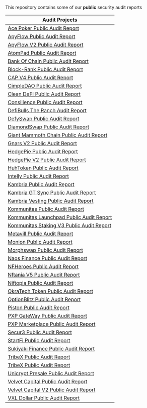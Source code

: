 This repository contains some of our **public** security audit reports


| Audit Projects  |
| -------- |
| [Ace Poker Public Audit Report](https://github.com/shellboxes/public-audit-reports/blob/main/reports/Ace_Poker_Audit_Report.pdf)      |
| [ApyFlow Public Audit Report](https://github.com/shellboxes/public-audit-reports/blob/main/reports/ApyFlow_Security_Audit_Report.pdf)|
| [ApyFlow V2 Public Audit Report](https://github.com/shellboxes/public-audit-reports/blob/main/reports/Apyflow_V2_Security_Audit_Report.pdf) |
| [AtomPad Public Audit Report](https://github.com/shellboxes/public-audit-reports/blob/main/reports/Atompad_Security_Audit_Report.pdf) |
| [Bank Of Chain Public Audit Report](https://github.com/shellboxes/public-audit-reports/blob/main/reports/BankOfChain_Security_Audit_Report.pdf) |
| [Block-Rank Public Audit Report](https://github.com/shellboxes/public-audit-reports/blob/main/reports/Block_Rank_Security_Audit_Report.pdf) |
| [CAP V4 Public Audit Report](https://github.com/shellboxes/public-audit-reports/blob/main/reports/CAP_Security_Audit_Report.pdf) |
| [CimpleDAO Public Audit Report](https://github.com/shellboxes/public-audit-reports/blob/main/reports/CimpleDAO_Security_Audit_Report.pdf)  |
| [Clean DeFI Public Audit Report](https://github.com/shellboxes/public-audit-reports/blob/main/reports/Cleandefi_Security_Audit_Report.pdf)|
| [Consilience Public Audit Report](https://github.com/shellboxes/public-audit-reports/blob/main/reports/Consilience_Security_Audit_Report.pdf) |
| [DefiBulls The Ranch Audit Report](https://github.com/shellboxes/public-audit-reports/blob/main/reports/DefiBulls_The_Ranch_Security_Audit_Report.pdf) |
|[DefySwap Public Audit Report](https://github.com/shellboxes/public-audit-reports/blob/main/reports/DefySwap_Security_Audit_Report.pdf)|
|[DiamondSwap Public Audit Report](https://github.com/shellboxes/public-audit-reports/blob/main/reports/DiamondSwap_Security_Audit_Report.pdf)|
|[Giant Mammoth Chain Public Audit Report](https://github.com/shellboxes/public-audit-reports/blob/main/reports/Mmtchain_Security_Audit_Report.pdf)|
|[Gnars V2 Public Audit Report](https://github.com/shellboxes/public-audit-reports/blob/main/reports/GnarsV2_Security_Audit_Report.pdf)|
|[HedgePie Public Audit Report](https://github.com/shellboxes/public-audit-reports/blob/main/reports/HedgePie_Security_Audit_Report.pdf)|
|[HedgePie V2 Public Audit Report](https://github.com/shellboxes/public-audit-reports/blob/main/reports/HedgePie_V2_Security_Audit_Report.pdf)|
|[HuhToken Public Audit Report](https://github.com/shellboxes/public-audit-reports/blob/main/reports/Huhtoken_Security_Audit_Report.pdf)|
|[Intelly Public Audit Report](https://github.com/shellboxes/public-audit-reports/blob/main/reports/Intelly_Security_Audit_Report.pdf)|
|[Kambria Public Audit Report](https://github.com/shellboxes/public-audit-reports/blob/main/reports/Kambria_Security_Audit_Report.pdf)|
|[Kambria GT Sync Public Audit Report](https://github.com/shellboxes/public-audit-reports/blob/main/reports/Kambria_GT_Sync_Security_Audit_Report.pdf)|
|[Kambria Vesting Public Audit Report](https://github.com/shellboxes/public-audit-reports/blob/main/reports/Kambria_Vesting_Security_Audit_Report.pdf)|
|[Kommunitas Public Audit Report](https://github.com/shellboxes/public-audit-reports/blob/main/reports/Kommunitas_Staking_Security_Audit_Report.pdf)|
|[Kommunitas Launchpad Public Audit Report](https://github.com/shellboxes/public-audit-reports/blob/main/reports/Kommunitas_Launchpad_Security_Audit_Report.pdf)|
|[Kommunitas Staking V3 Public Audit Report](https://github.com/shellboxes/public-audit-reports/blob/main/reports/Kommunitas_Staking_V3_Security_Audit_Report.pdf)|
|[Metavill Public Audit Report](https://github.com/shellboxes/public-audit-reports/blob/main/reports/Metavill_Security_Audit_Report.pdf)|
|[Monion Public Audit Report](https://github.com/shellboxes/public-audit-reports/blob/main/reports/Monion_Security_Audit_Report.pdf)|
|[Morphswap Public Audit Report](https://github.com/shellboxes/public-audit-reports/blob/main/reports/Morphswap_Security_Audit_Report.pdf)|
|[Naos Finance Public Audit Report](https://github.com/shellboxes/public-audit-reports/blob/main/reports/NAOS_Finance_Security_Audit_Report.pdf)|
|[NFHeroes Public Audit Report](https://github.com/shellboxes/public-audit-reports/blob/main/reports/NFHeros_Security_Audit_Report.pdf)|
|[Nftania V5 Public Audit Report](https://github.com/shellboxes/public-audit-reports/blob/main/reports/NftaniaV5_Security_Audit_Report.pdf)|
|[Niftopia Public Audit Report](https://github.com/shellboxes/public-audit-reports/blob/main/reports/Niftopia_Security_Audit_Report.pdf)|
|[OkraTech Token Public Audit Report](https://github.com/shellboxes/public-audit-reports/blob/main/reports/Okratech_Security_Audit_Report.pdf)|
|[OptionBlitz Public Audit Report](https://github.com/shellboxes/public-audit-reports/blob/main/reports/OptionBlitz_Security_Audit_Report.pdf)|
|[Piston Public Audit Report](https://github.com/shellboxes/public-audit-reports/blob/main/reports/Piston_Security_Audit_Report.pdf)|
|[PXP GateWay Public Audit Report](https://github.com/shellboxes/public-audit-reports/blob/main/reports/PXP_GateWay_Security_Audit_Report.pdf)|
|[PXP Marketplace Public Audit Report](https://github.com/shellboxes/public-audit-reports/blob/main/reports/PXP_MarketPlace_Security_Audit_Report.pdf)|
|[Secur3 Public Audit Report](https://github.com/shellboxes/public-audit-reports/blob/main/reports/Secur3_Security_Audit_Report.pdf)|
|[StartFi Public Audit Report](https://github.com/shellboxes/public-audit-reports/blob/main/reports/StartFI_Token_Security_Audit_Report.pdf)|
|[Sukiyaki Finance Public Audit Report](https://github.com/shellboxes/public-audit-reports/blob/main/reports/Sukiyaki_Finance_Security_Audit_Report.pdf)|
|[TribeX Public Audit Report](https://github.com/shellboxes/public-audit-reports/blob/main/reports/TribeX_Security_Audit_Report.pdf)|
|[TribeX Public Audit Report](https://github.com/shellboxes/public-audit-reports/blob/main/reports/TribeX_Security_Audit_Report.pdf)|
|[Unicrypt Presale Public Audit Report](https://github.com/shellboxes/public-audit-reports/blob/main/reports/Unicrypt_Presale_Security_Audit_Report.pdf)|
|[Velvet Capital Public Audit Report](https://github.com/shellboxes/public-audit-reports/blob/main/reports/Velvet_Capital_Security_Audit_Report.pdf)|
|[Velvet Capital V2 Public Audit Report](https://github.com/shellboxes/public-audit-reports/blob/main/reports/Velvet_Capital_V2_Security_Audit_Report.pdf)|
|[VXL Dollar Public Audit Report](https://github.com/shellboxes/public-audit-reports/blob/main/reports/VXL_DOLLAR_Security_Audit_Report.pdf)|
